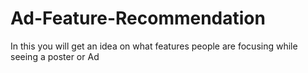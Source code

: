 # Ad-Feature-Recommendation
In this you will get an idea on what features people are focusing while seeing a poster or Ad
